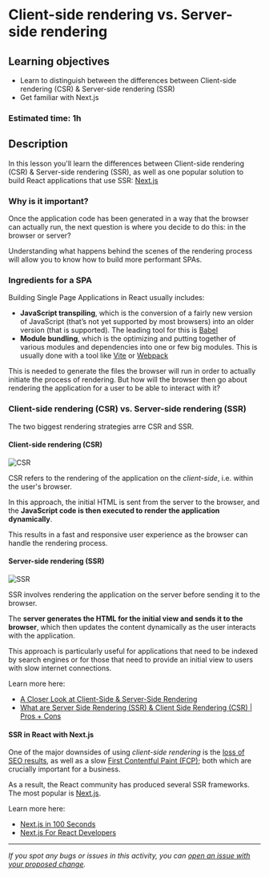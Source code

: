 # Client-side rendering vs. Server-side rendering

## Learning objectives

- Learn to distinguish between the differences between Client-side rendering (CSR) & Server-side rendering (SSR)
- Get familiar with Next.js

### Estimated time: 1h

## Description

In this lesson you'll learn the differences between Client-side rendering (CSR) & Server-side rendering (SSR), as well as one popular solution to build React applications that use SSR: [Next.js](https://nextjs.org/)

### Why is it important?

Once the application code has been generated in a way that the browser can actually run, the next question is where you decide to do this: in the browser or server?

Understanding what happens behind the scenes of the rendering process will allow you to know how to build more performant SPAs.

### Ingredients for a SPA

Building Single Page Applications in React usually includes:

- **JavaScript transpiling**, which is the conversion of a fairly new version of JavaScript (that’s not yet supported by most browsers) into an older version (that is supported). The leading tool for this is [Babel](https://babeljs.io/)
- **Module bundling**, which is the optimizing and putting together of various modules and dependencies into one or few big modules. This is usually done with a tool like [Vite](https://vitejs.dev/) or [Webpack](https://webpack.js.org/)

This is needed to generate the files the browser will run in order to actually initiate the process of rendering. But how will the browser then go about rendering the application for a user to be able to interact with it?

### Client-side rendering (CSR) vs. Server-side rendering (SSR)

The two biggest rendering strategies arre CSR and SSR.

#### Client-side rendering (CSR)

![CSR](https://www.growth-rocket.com/wp-content/uploads/2020/07/Client-Side-Rendering-Flowchart.jpg)

CSR refers to the rendering of the application on the _client-side_, i.e. within the user's browser.

In this approach, the initial HTML is sent from the server to the browser, and the **JavaScript code is then executed to render the application dynamically**.

This results in a fast and responsive user experience as the browser can handle the rendering process.

#### Server-side rendering (SSR)

![SSR](https://www.growth-rocket.com/wp-content/uploads/2020/07/Server-Side-Rendering-Flowchart.jpg)

SSR involves rendering the application on the server before sending it to the browser.

The **server generates the HTML for the initial view and sends it to the browser**, which then updates the content dynamically as the user interacts with the application.

This approach is particularly useful for applications that need to be indexed by search engines or for those that need to provide an initial view to users with slow internet connections.

Learn more here:

- [A Closer Look at Client-Side & Server-Side Rendering](https://www.growth-rocket.com/blog/a-closer-look-at-client-side-server-side-rendering/)
- [What are Server Side Rendering (SSR) & Client Side Rendering (CSR) | Pros + Cons](https://www.youtube.com/watch?v=ObrSuDYMl1s)

#### SSR in React with Next.js

One of the major downsides of using _client-side rendering_ is the [loss of SEO results](https://www.youtube.com/watch?v=-B58GgsehKQ), as well as a slow [First Contentful Paint (FCP)](https://web.dev/fcp/); both which are crucially important for a business.

As a result, the React community has produced several SSR frameworks. The most popular is [Next.js](https://nextjs.org/).

Learn more here:

- [Next.js in 100 Seconds](https://www.youtube.com/watch?v=Sklc_fQBmcs)
- [Next.js For React Developers](https://www.youtube.com/watch?v=omV9GEpQUGk)

---

_If you spot any bugs or issues in this activity, you can [open an issue with your proposed change](https://github.com/microverseinc/curriculum-transversal-skills/blob/main/git-github/articles/open_issue.md)._
